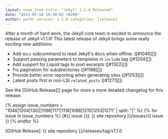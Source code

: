 ```yaml
---
layout: news_item title: "Jekyll 1.1.0 Released"
date: "2013-07-14 19:38:02 +0200"
author: parkr version: 1.1.0 categories: [release]
---
```


After a month of hard work, the Jekyll core team is excited to announce the release of Jekyll v1.1.0! This latest
release of Jekyll brings some really exciting new additions:

- Add `docs` subcommand to read Jekyll's docs when offline. ([#1046][])
- Support passing parameters to templates in `include` tag ([#1204][])
- Add support for Liquid tags to post excerpts ([#1302][])
- Fix pagination for subdirectories ([#1198][])
- Provide better error reporting when generating sites ([#1253][])
- Latest posts first in non-LSI `related_posts` ([#1271][])

See the [GitHub Release][] page for more a more detailed changelog for this release.

{% assign issue_numbers = "1046|1204|1302|1198|1171|1118|1098|1215|1253|1271" | split: "|" %} {% for issue in
issue_numbers %}
[#{{ issue }}]: {{ site.repository }}/issues/{{ issue }} {% endfor %}

[GitHub Release]: {{ site.repository }}/releases/tag/v1.1.0

